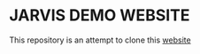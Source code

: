 # JARVIS DEMO WEBSITE

This repository is an attempt to clone this [website](https://simplified-one-612876.framer.app/)